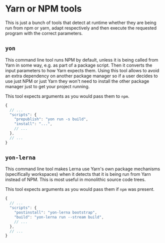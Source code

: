 # Yarn or NPM tools

This is just a bunch of tools that detect at runtime whether they are being run from npm or yarn, adapt respectively and then execute the requested program with the correct parameters.

## `yon`

This command line tool runs NPM by default, unless it is being called from Yarn in some way, e.g. as part of a package script. Then it converts the input parameters to how Yarn expects them.
Using this tool allows to avoid an extra dependency on another package manager so if a user decides to use just NPM or just Yarn they won't need to install the other package manager just to get your project running.

This tool expects arguments as you would pass them to `npm`.

```js
{
  // ...
  "scripts": {
    "prepublish": "yon run -s build",
    "install": "...",
    // ...
  },
  // ...
}
```

## `yon-lerna`

This command line tool makes Lerna use Yarn's own package mechanisms (specifically workspaces) when it detects that it is being run from Yarn instead of NPM. This is most useful in monolithic source code trees.

This tool expects arguments as you would pass them if `npm` was present.

```js
{
  // ...
  "scripts": {
    "postinstall": "yon-lerna bootstrap",
    "build": "yon-lerna run --stream build",
    // ...
  },
  // ...
}
```
